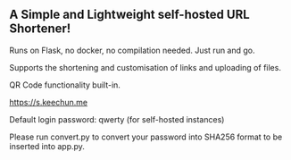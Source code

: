 ## A Simple and Lightweight self-hosted URL Shortener!

Runs on Flask, no docker, no compilation needed. Just run and go.

Supports the shortening and customisation of links and uploading of files.

QR Code functionality built-in.

https://s.keechun.me

Default login password: qwerty (for self-hosted instances)

Please run convert.py to convert your password into SHA256 format to be inserted into app.py.
